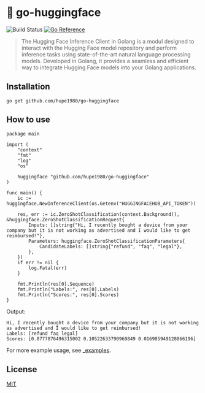 # 🤗 go-huggingface
![Build Status](https://github.com/hupe1980/go-huggingface/workflows/build/badge.svg) 
[![Go Reference](https://pkg.go.dev/badge/github.com/hupe1980/go-huggingface.svg)](https://pkg.go.dev/github.com/hupe1980/go-huggingface)
> The Hugging Face Inference Client in Golang is a modul designed to interact with the Hugging Face model repository and perform inference tasks using state-of-the-art natural language processing models. Developed in Golang, it provides a seamless and efficient way to integrate Hugging Face models into your Golang applications.

## Installation
```
go get github.com/hupe1980/go-huggingface
```

## How to use
```golang
package main

import (
	"context"
	"fmt"
	"log"
	"os"

	huggingface "github.com/hupe1980/go-huggingface"
)

func main() {
	ic := huggingface.NewInferenceClient(os.Getenv("HUGGINGFACEHUB_API_TOKEN"))

	res, err := ic.ZeroShotClassification(context.Background(), &huggingface.ZeroShotClassificationRequest{
		Inputs: []string{"Hi, I recently bought a device from your company but it is not working as advertised and I would like to get reimbursed!"},
		Parameters: huggingface.ZeroShotClassificationParameters{
			CandidateLabels: []string{"refund", "faq", "legal"},
		},
	})
	if err != nil {
		log.Fatal(err)
	}

	fmt.Println(res[0].Sequence)
	fmt.Println("Labels:", res[0].Labels)
	fmt.Println("Scores:", res[0].Scores)
}
```
Output:
```text
Hi, I recently bought a device from your company but it is not working as advertised and I would like to get reimbursed!
Labels: [refund faq legal]
Scores: [0.8777876496315002 0.10522633790969849 0.016985949128866196]
```

For more example usage, see [_examples](./_examples).

## License
[MIT](LICENCE)